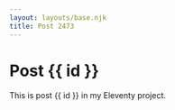 ```yaml
---
layout: layouts/base.njk
title: Post 2473
---
```


# Post {{ id }}

This is post {{ id }} in my Eleventy project.
